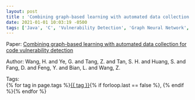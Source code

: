 ```yaml
---
layout: post
title : 'Combining graph-based learning with automated data collection for code vulnerability detection'
date: 2021-01-01 10:03:19 -0500
tags: ['Java', 'C', 'Vulnerability Detection', 'Graph Neural Network', 'Program Graph']
---
```

Paper: [Combining graph-based learning with automated data collection for code vulnerability detection](https://ieeexplore-ieee-org.proxy.library.nd.edu/document/9293321)

Author: Wang, H. and Ye, G. and Tang, Z. and Tan, S. H. and Huang, S. and Fang, D. and Feng, Y. and Bian, L. and Wang, Z.




 Tags:  
        <span>{% for tag in page.tags %}<a href="/tags/#{{ tag | slugify }}">{{ tag }}</a>{% if forloop.last == false %}, {% endif %}{% endfor %}</span>
